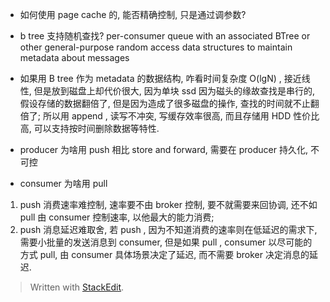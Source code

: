 * 如何使用 page cache 的, 能否精确控制, 只是通过调参数? 
* b tree 支持随机查找? 
per-consumer queue with an associated BTree or other general-purpose random access data structures to maintain metadata about messages
* 如果用 B tree 作为 metadata 的数据结构, 咋看时间复杂度 O(lgN) , 接近线性, 但是放到磁盘上却代价很大, 因为单块 ssd 因为磁头的缘故查找是串行的, 假设存储的数据翻倍了, 但是因为造成了很多磁盘的操作, 查找的时间就不止翻倍了; 所以用 append , 读写不冲突, 写缓存效率很高, 而且存储用 HDD 性价比高, 可以支持按时间删除数据等特性. 

* producer 为啥用 push 
相比 store and forward, 需要在 producer 持久化, 不可控

* consumer 为啥用 pull 
1. push 消费速率难控制, 速率要不由 broker 控制, 要不就需要来回协调, 还不如pull 由 consumer 控制速率, 以他最大的能力消费; 
2. push 消息延迟难取舍, 若 push , 因为不知道消费的速率则在低延迟的需求下, 需要小批量的发送消息到 consumer, 但是如果 pull , consumer 以尽可能的方式 pull, 由 consumer 具体场景决定了延迟, 而不需要 broker 决定消息的延迟.
> Written with [StackEdit](https://stackedit.io/).
<!--stackedit_data:
eyJoaXN0b3J5IjpbLTE4MTk3MjcxMzAsLTEzMjk2NDYxMzQsMT
E2NTk5Mzk0NCwtMjE0NDgyNzU3NiwxNjY5NTcwMTExLDEzMjAw
OTUyNjcsLTkyODI2ODQ5Nl19
-->